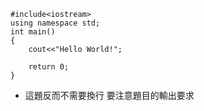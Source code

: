 ```cpp=
#include<iostream>
using namespace std;
int main()
{
	cout<<"Hello World!";
	
	return 0;
}
```
+ 這題反而不需要換行 要注意題目的輸出要求